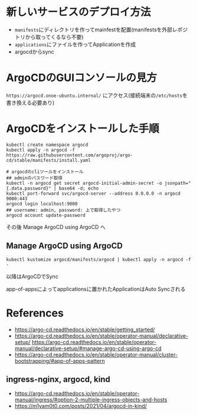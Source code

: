 # 新しいサービスのデプロイ方法
- `manifests`にディレクトリを作ってmainfestを配置(manifestsを外部レポジトリから取ってくるなら不要)
- `applications`にファイルを作ってApplicationを作成
- argocdからsync

# ArgoCDのGUIコンソールの見方
`https://argocd.onoe-ubuntu.internal/` にアクセス(接続端末の`/etc/hosts`を書き換える必要あり)

# ArgoCDをインストールした手順
```
kubectl create namespace argocd
kubectl apply -n argocd -f https://raw.githubusercontent.com/argoproj/argo-cd/stable/manifests/install.yaml

# argocdのcliツールをインストール
## adminのパスワード取得
kubectl -n argocd get secret argocd-initial-admin-secret -o jsonpath="{.data.password}" | base64 -d; echo
kubectl port-forward svc/argocd-server --address 0.0.0.0 -n argocd 9000:443
argocd login localhost:9000
## username: admin, password: 上で取得したやつ
argocd account update-password
```

その後 Manage ArgoCD using ArgoCD へ

## Manage ArgoCD using ArgoCD
```
kubectl kustomize argocd/manifests/argocd | kubectl apply -n argocd -f -
```
以降はArgoCDでSync

app-of-appsによってapplicationsに置かれたApplicationはAuto Syncされる

# References
- https://argo-cd.readthedocs.io/en/stable/getting_started/
- https://argo-cd.readthedocs.io/en/stable/operator-manual/declarative-setup/
https://argo-cd.readthedocs.io/en/stable/operator-manual/declarative-setup/#manage-argo-cd-using-argo-cd
- https://argo-cd.readthedocs.io/en/stable/operator-manual/cluster-bootstrapping/#app-of-apps-pattern

## ingress-nginx, argocd, kind
- https://argo-cd.readthedocs.io/en/stable/operator-manual/ingress/#option-2-multiple-ingress-objects-and-hosts 
- https://m1yam0t0.com/posts/2021/04/argocd-in-kind/
